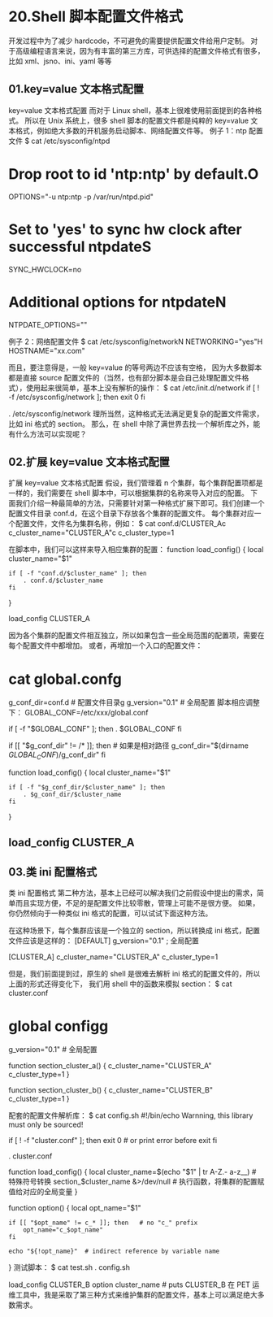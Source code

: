 # 20.Shell 脚本配置文件格式

开发过程中为了减少 hardcode，不可避免的需要提供配置文件给用户定制。
对于高级编程语言来说，因为有丰富的第三方库，可供选择的配置文件格式有很多，比如 xml、jsno、ini、yaml 等等

## 01.key=value 文本格式配置

key=value 文本格式配置
而对于 Linux shell，基本上很难使用前面提到的各种格式。
所以在 Unix 系统上，很多 shell 脚本的配置文件都是纯粹的 key=value 文本格式，例如绝大多数的开机服务启动脚本、网络配置文件等。
例子 1：ntp 配置文件
$ cat /etc/sysconfig/ntpd
# Drop root to id 'ntp:ntp' by default.O
OPTIONS="-u ntp:ntp -p /var/run/ntpd.pid"

# Set to 'yes' to sync hw clock after successful ntpdateS
SYNC_HWCLOCK=no

# Additional options for ntpdateN
NTPDATE_OPTIONS=""

例子 2：网络配置文件
$ cat /etc/sysconfig/networkN
NETWORKING="yes"H
HOSTNAME="xx.com"

而且，要注意得是，一般 key=value 的等号两边不应该有空格，
因为大多数脚本都是直接 source 配置文件的（当然，也有部分脚本是会自己处理配置文件格式），使用起来很简单，基本上没有解析的操作：
$ cat /etc/init.d/network
if [ ! -f /etc/sysconfig/network ]; then
    exit 0
fi

. /etc/sysconfig/network
理所当然，这种格式无法满足更复杂的配置文件需求，比如 ini 格式的 section。
那么，在 shell 中除了满世界去找一个解析库之外，能有什么方法可以实现呢？

## 02.扩展 key=value 文本格式配置

扩展 key=value 文本格式配置
假设，我们管理着 n 个集群，每个集群配置项都是一样的，我们需要在 shell 脚本中，可以根据集群的名称来导入对应的配置。
下面我们介绍一种最简单的方法，只需要针对第一种格式扩展下即可。我们创建一个配置文件目录 conf.d，在这个目录下存放各个集群的配置文件。
每个集群对应一个配置文件，文件名为集群名称，例如：
$ cat conf.d/CLUSTER_Ac
c_cluster_name="CLUSTER_A"c
c_cluster_type=1

在脚本中，我们可以这样来导入相应集群的配置：
function load_config()
{ 
    local cluster_name="$1"

    if [ -f "conf.d/$cluster_name" ]; then 
        . conf.d/$cluster_name 
    fi
}

load_config CLUSTER_A

因为各个集群的配置文件相互独立，所以如果包含一些全局范围的配置项，需要在每个配置文件中都增加。
或者，再增加一个入口的配置文件：
# cat global.confg
g_conf_dir=conf.d   # 配置文件目录g
g_version="0.1"  # 全局配置
脚本相应调整下：
GLOBAL_CONF=/etc/xxx/global.conf

if [ -f "$GLOBAL_CONF" ]; then 
    . $GLOBAL_CONF
fi

if [[ "$g_conf_dir" != /* ]]; then  # 如果是相对路径 
    g_conf_dir="$(dirname $GLOBAL_CONF)/$g_conf_dir"
fi

function load_config()
{ 
    local cluster_name="$1"

    if [ -f "$g_conf_dir/$cluster_name" ]; then 
        . $g_conf_dir/$cluster_name 
    fi
}

load_config CLUSTER_A
----------------------------------------------------------------------------------------------------------------------------------------

## 03.类 ini 配置格式

类 ini 配置格式
第二种方法，基本上已经可以解决我们之前假设中提出的需求，简单而且实现方便，不足的是配置文件比较零散，管理上可能不是很方便。
如果，你仍然倾向于一种类似 ini 格式的配置，可以试试下面这种方法。

在这种场景下，每个集群应该是一个独立的 section，所以转换成 ini 格式，配置文件应该是这样的：
[DEFAULT]
g_version="0.1"     ; 全局配置

[CLUSTER_A]
c_cluster_name="CLUSTER_A"
c_cluster_type=1

但是，我们前面提到过，原生的 shell 是很难去解析 ini 格式的配置文件的，所以上面的形式还得变化下，
我们用 shell 中的函数来模拟 section：
$ cat cluster.conf
# global configg
g_version="0.1"  # 全局配置

function section_cluster_a()
{
    c_cluster_name="CLUSTER_A"
    c_cluster_type=1
}

function section_cluster_b()
{
    c_cluster_name="CLUSTER_B"
    c_cluster_type=1
}

配套的配置文件解析库：
$ cat config.sh
#!/bin/echo Warnning, this library must only be sourced!

if [ ! -f "cluster.conf" ]; then
    exit 0  # or print error before exit
fi

. cluster.conf

function load_config()
{
    local cluster_name=$(echo "$1" | tr A-Z.- a-z__)  # 特殊符号转换
    section_$cluster_name &>/dev/null  # 执行函数，将集群的配置赋值给对应的全局变量
}

function option()
{
    local opt_name="$1"

    if [[ "$opt_name" != c_* ]]; then   # no "c_" prefix
        opt_name="c_$opt_name"
    fi

    echo "${!opt_name}"  # indirect reference by variable name
}
测试脚本：
$ cat test.sh
. config.sh

load_config CLUSTER_B
option cluster_name  # puts CLUSTER_B
在 PET 运维工具中，我是采取了第三种方式来维护集群的配置文件，基本上可以满足绝大多数需求。



